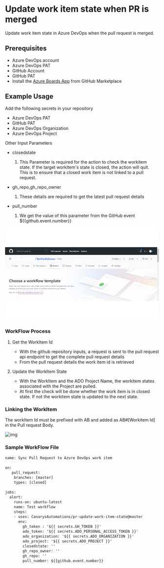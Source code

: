 # Update work item state when PR is merged

Update work item state in Azure DevOps when the pull request is merged. 

## Prerequisites

- Azure DevOps account
- Azure DevOps PAT
- GitHub Account
- GitHub PAT
- Install the [Azure Boards App](https://docs.microsoft.com/en-us/azure/devops/boards/github/install-github-app?view=azure-devops) from GitHub Marketplace

## Example Usage

Add the following secrets in your repository

- Azure DevOps PAT 
- GitHub PAT
- Azure DevOps Organization 
- Azure DevOps Project

Other Input Parameters

- closedstate
    1. This Parameter is required for the action to check the workitem state. If the target workitem's state is closed, the action will quit. This is to ensure that a closed work item is not linked to a pull request.

- gh_repo,gh_repo_owner
    1. These details are required to get the latest pull request details	

- pull_number
    1. We get the value of this parameter from the GitHub event ${{github.event.number}}

![Alt Text](./assets/gifs/workflow.gif)	

### WorkFlow Process

1. Get the WorkItem Id

   - With the github repository inputs, a request is sent to the pull request api endpoint to get the complete pull request details
   - From the pull request details the work item id is retrieved

2. Update the WorkItem State

   - With the WorkItem and the ADO Project Name, the workitem states associated with the Project are pulled. 
   - At first the check will be done whether the work item is in closed state. If not the workitem state is updated to the next state.

### Linking the WorkItem

The workItem Id must be prefixed with AB and added as AB#[Workitem Id] in the Pull request Body.

![img](./images/pull-request-window.png)
   
### Sample WorkFlow File 

```
name: Sync Pull Request to Azure DevOps work item

on:
   pull_request:
    branches: [master]
    types: [closed]

jobs:
  alert:
    runs-on: ubuntu-latest
    name: Test workflow
    steps:       
    - uses: CanarysAutomations/pr-update-work-item-state@master
      env: 
        gh_token : '${{ secrets.GH_TOKEN }}'   
        ado_token: '${{ secrets.ADO_PERSONAL_ACCESS_TOKEN }}'
        ado_organization: '${{ secrets.ADO_ORGANIZATION }}'
        ado_project: '${{ secrets.ADO_PROJECT }}'
        closedstate: ''
        gh_repo_owner: ''
        gh_repo: ''
        pull_number: ${{github.event.number}} 
```
   




